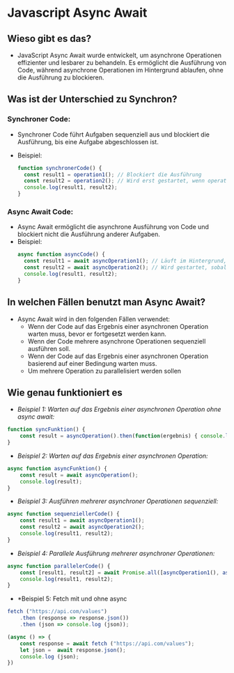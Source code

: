 # Javascript Async Await

## Wieso gibt es das?

- JavaScript Async Await wurde entwickelt, um asynchrone Operationen effizienter und lesbarer zu behandeln. Es ermöglicht die Ausführung von Code, während asynchrone Operationen im Hintergrund ablaufen, ohne die Ausführung zu blockieren.

## Was ist der Unterschied zu Synchron?

### Synchroner Code:

- Synchroner Code führt Aufgaben sequenziell aus und blockiert die Ausführung, bis eine Aufgabe abgeschlossen ist.
- Beispiel:

  ```javascript
  function synchronerCode() {
    const result1 = operation1(); // Blockiert die Ausführung
    const result2 = operation2(); // Wird erst gestartet, wenn operation1 abgeschlossen ist
    console.log(result1, result2);
  }
  ```

### Async Await Code:

- Async Await ermöglicht die asynchrone Ausführung von Code und blockiert nicht die Ausführung anderer Aufgaben.
- Beispiel:
  ```javascript
  async function asyncCode() {
    const result1 = await asyncOperation1(); // Läuft im Hintergrund, während der Code fortgesetzt wird
    const result2 = await asyncOperation2(); // Wird gestartet, sobald asyncOperation1 abgeschlossen ist
    console.log(result1, result2);
  }
  ```

## In welchen Fällen benutzt man Async Await?

- Async Await wird in den folgenden Fällen verwendet:
    - Wenn der Code auf das Ergebnis einer asynchronen Operation warten muss, bevor er fortgesetzt werden kann.
    - Wenn der Code mehrere asynchrone Operationen sequenziell ausführen soll.
    - Wenn der Code auf das Ergebnis einer asynchronen Operation basierend auf einer Bedingung warten muss.
    - Um mehrere Operation zu parallelisiert werden sollen

## Wie genau funktioniert es

- *Beispiel 1: Warten auf das Ergebnis einer asynchronen Operation ohne async await:*

```javascript
function syncFunktion() {
    const result = asyncOperation().then(function(ergebnis) { console.log(ergebnis) });
}
```

- *Beispiel 2: Warten auf das Ergebnis einer asynchronen Operation:*

```javascript
async function asyncFunktion() {
    const result = await asyncOperation();
    console.log(result);
}
```

- *Beispiel 3: Ausführen mehrerer asynchroner Operationen sequenziell:*

```javascript
async function sequenziellerCode() {
    const result1 = await asyncOperation1();
    const result2 = await asyncOperation2();
    console.log(result1, result2);
}
```

- *Beispiel 4: Parallele Ausführung mehrerer asynchroner Operationen:*

```javascript
async function parallelerCode() {
    const [result1, result2] = await Promise.all([asyncOperation1(), asyncOperation2()]);
    console.log(result1, result2);
}
```


- *Beispiel 5: Fetch mit und ohne async

```javascript
fetch ("https://api.com/values")
	.then (response => response.json())
	.then (json => console.log (json));

(async () => {
	const response = await fetch ("https://api.com/values");
	let json =  await response.json();
	console.log (json);
})
```


